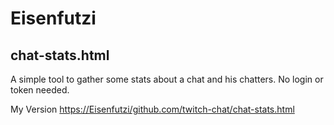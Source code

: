 # Eisenfutzi

## chat-stats.html

A simple tool to gather some stats about a chat and his chatters. No login or token needed.

My Version [https://Eisenfutzi/github.com/twitch-chat/chat-stats.html](https://Eisenfutzi/github.com/twitch-chat/chat-stats.html)

<!--
https://docs.github.com/en/get-started/writing-on-github/getting-started-with-writing-and-formatting-on-github/basic-writing-and-formatting-syntax
-->
